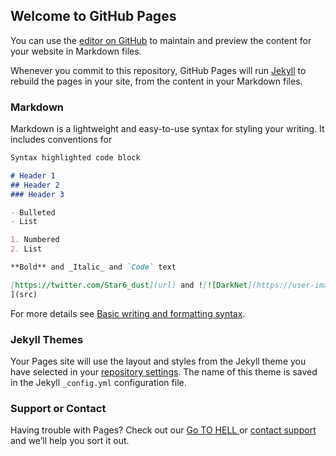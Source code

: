 ## Welcome to GitHub Pages

You can use the [editor on GitHub](https://github.com/Tabibul/Star6_dust666/edit/gh-pages/index.md) to maintain and preview the content for your website in Markdown files.

Whenever you commit to this repository, GitHub Pages will run [Jekyll](https://jekyllrb.com/) to rebuild the pages in your site, from the content in your Markdown files.

### Markdown

Markdown is a lightweight and easy-to-use syntax for styling your writing. It includes conventions for

```markdown
Syntax highlighted code block

# Header 1
## Header 2
### Header 3

- Bulleted
- List

1. Numbered
2. List

**Bold** and _Italic_ and `Code` text

[https://twitter.com/Star6_dust](url) and ![![DarkNet](https://user-images.githubusercontent.com/97729524/149509218-0f4111f4-6570-4b7b-a5fa-48b847ac0175.jpg)
](src)
```

For more details see [Basic writing and formatting syntax](https://docs.github.com/en/github/writing-on-github/getting-started-with-writing-and-formatting-on-github/basic-writing-and-formatting-syntax).

### Jekyll Themes

Your Pages site will use the layout and styles from the Jekyll theme you have selected in your [repository settings](https://github.com/Tabibul/Star6_dust666/settings/pages). The name of this theme is saved in the Jekyll `_config.yml` configuration file.

### Support or Contact

Having trouble with Pages? Check out our [Go TO HELL ](https://docs.github.com/categories/github-pages-basics/) or [contact support](https://support.github.com/contact) and we’ll help you sort it out.
